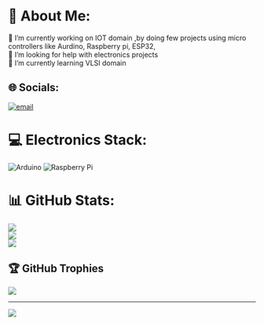 
<!---
KavinV125/KavinV125 is a ✨ special ✨ repository because its `README.md` (this file) appears on your GitHub profile.
You can click the Preview link to take a look at your changes.
--->
# 💫 About Me:
🔭 I’m currently working on IOT domain ,by doing few projects using micro controllers like Aurdino, Raspberry pi, ESP32, <br>🤝 I’m looking for help with electronics projects<br>🌱 I’m currently learning VLSI domain 


## 🌐 Socials:
[![email](https://img.shields.io/badge/Email-D14836?logo=gmail&logoColor=white)](mailto:kavinv006@gmail.com) 

# 💻 Electronics Stack:
![Arduino](https://img.shields.io/badge/-Arduino-00979D?style=for-the-badge&logo=Arduino&logoColor=white) ![Raspberry Pi](https://img.shields.io/badge/-Raspberry_Pi-C51A4A?style=for-the-badge&logo=Raspberry-Pi)
# 📊 GitHub Stats:
![](https://github-readme-stats.vercel.app/api?username=kavinv125&theme=dark&hide_border=false&include_all_commits=false&count_private=false)<br/>
![](https://nirzak-streak-stats.vercel.app/?user=kavinv125&theme=dark&hide_border=false)<br/>
![](https://github-readme-stats.vercel.app/api/top-langs/?username=kavinv125&theme=dark&hide_border=false&include_all_commits=false&count_private=false&layout=compact)

## 🏆 GitHub Trophies
![](https://github-profile-trophy.vercel.app/?username=kavinv125&theme=radical&no-frame=false&no-bg=true&margin-w=4)

---
[![](https://visitcount.itsvg.in/api?id=kavinv125&icon=0&color=0)](https://visitcount.itsvg.in)

<!-- Proudly created with GPRM ( https://gprm.itsvg.in ) -->
